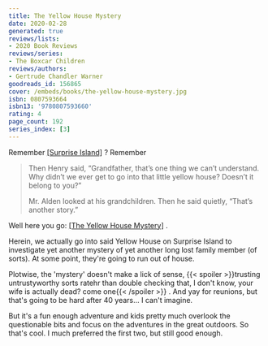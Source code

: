 ```yaml
---
title: The Yellow House Mystery
date: 2020-02-28
generated: true
reviews/lists:
- 2020 Book Reviews
reviews/series:
- The Boxcar Children
reviews/authors:
- Gertrude Chandler Warner
goodreads_id: 156865
cover: /embeds/books/the-yellow-house-mystery.jpg
isbn: 0807593664
isbn13: '9780807593660'
rating: 4
page_count: 192
series_index: [3]
---
```

Remember [[Surprise Island]]() ? Remember  

>  Then Henry said, “Grandfather, that’s one thing we can’t understand. Why didn’t we ever get to go into that little yellow house? Doesn’t it belong to you?”  
>
>  Mr. Alden looked at his grandchildren. Then he said quietly, “That’s another story.”  

<!--more-->

Well here you go: [[The Yellow House Mystery]]() .  

Herein, we actually go into said Yellow House on Surprise Island to investigate yet another mystery of yet another long lost family member (of sorts). At some point, they're going to run out of house.  

Plotwise, the 'mystery' doesn't make a lick of sense,  {{< spoiler >}}trusting untrustyworthy sorts ratehr than double checking that, I don't know, your wife is actually dead? come one{{< /spoiler >}}  . And yay for reunions, but that's going to be hard after 40 years... I can't imagine.  

But it's a fun enough adventure and kids pretty much overlook the questionable bits and focus on the adventures in the great outdoors. So that's cool. I much preferred the first two, but still good enough.